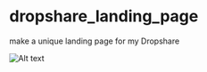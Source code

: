 # dropshare_landing_page
make a unique landing page for my Dropshare

![Alt text](https://github.com/smithua/dropshare_landing_page/blob/master/preview.png?raw=true "Optional Title")
